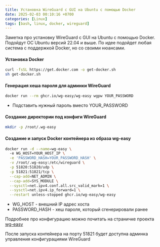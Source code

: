 ```yaml
---
title: Установка WireGuard с GUI на Ubuntu с помощью Docker
date: 2025-02-03 00:10:16 +0700
categories: [Linux]
tags: [bash, linux, docker, wireguard]
---
```


Заметка про установку WireGuard с GUI на Ubuntu с помощью Docker. Подойдут ОС Ubuntu версий 22.04 и выше. 
По идее подойдет любая система с поддержкой Docker, но со своими нюансами.

#### Установка Docker

``` bash
curl -fsSL https://get.docker.com -o get-docker.sh
sh get-docker.sh
```

#### Генерация хеша пароля для админки WireGuard

``` bash
docker run --rm ghcr.io/wg-easy/wg-easy wgpw YOUR_PASSWORD
```

- Подставить нужный пароль вместо YOUR_PASSWORD

#### Создание директории под конфиги WireGuard

``` bash
mkdir -p /root/.wg-easy
```

#### Создание и запуск Docker контейнера из образа wg-easy

``` bash
docker run -d --name=wg-easy \ 
  -e WG_HOST=YOUR_HOST_IP \
  -e 'PASSWORD_HASH=YOUR_PASSWORD_HASH' \
  -v /root/.wg-easy:/etc/wireguard \
  -p 51820:51820/udp \
  -p 51821:51821/tcp \
  --cap-add=NET_ADMIN \
  --cap-add=SYS_MODULE \
  --sysctl=net.ipv4.conf.all.src_valid_mark=1 \
  --sysctl=net.ipv4.ip_forward=1 \
  --restart unless-stopped ghcr.io/wg-easy/wg-easy
```

- WG_HOST - внешний IP адрес хоста
- PASSWORD_HASH - хеш пароля, который сгенерировали ранее

Подробнее про конфигурацию можно почитать на страничке проекта [wg-easy](https://github.com/wg-easy/wg-easy)

После запуска контейнера на порту 51821 будет доступна админка управления конфигурациями WireGuard
